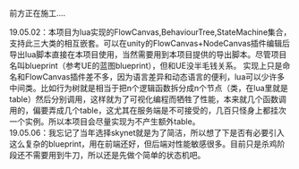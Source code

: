 前方正在施工....

19.05.02：本项目为lua实现的FlowCanvas,BehaviourTree,StateMachine集合，支持此三大类的相互嵌套。可以在unity的FlowCanvas+NodeCanvas插件编辑后导出lua脚本直接在本项目使用，当然需要用到本项目提供的导出脚本。尽管项目名叫blueprint（参考UE的蓝图blueprint），但和UE没半毛钱关系。
实现上只是命名和FlowCanvas插件差不多，因为语言差异和动态语言的便利，lua可以少许多中间类。比如行为树就是相当于把n个逻辑函数拆分成n个节点（类，在lua里就是table）然后分别调用，这样就为了可视化编程而牺牲了性能，本来就几个函数调用的，偏要弄成几个table，这尤其在服务端是不可接受的，几百只怪身上都挂次一个实例。所以本项目会尽量实现为不产生额外table。  
19.05.06：我忘记了当年选择skynet就是为了简洁，所以想了下是否有必要引入这么复杂的blueprint，用在前端还好，但后端对性能敏感很多。目前只是杀鸡阶段还不需要用到牛刀，所以还是先做个简单的状态机吧。